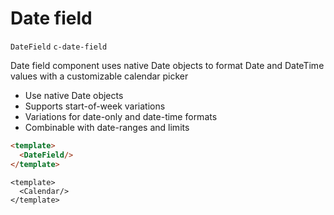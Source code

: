 # Date field

`DateField` `c-date-field`

Date field component uses native Date objects to format Date and DateTime values with a customizable calendar picker

* Use native Date objects
* Supports start-of-week variations
* Variations for date-only and date-time formats
* Combinable with date-ranges and limits

```html
<template> 
  <DateField/>
</template>
```

```
<template> 
  <Calendar/>
</template>
```